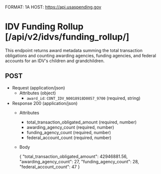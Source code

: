 FORMAT: 1A
HOST: https://api.usaspending.gov

# IDV Funding Rollup [/api/v2/idvs/funding_rollup/]

This endpoint returns award metadata summing the total transaction obligations and counting awarding agencies, funding agencies, and federal accounts for an IDV's children and grandchildren.

## POST

+ Request (application/json)
    + Attributes (object)
        + `award_id`: `CONT_IDV_N0018918D0057_9700` (required, string)
+ Response 200 (application/json)
    + Attributes
        + total_transaction_obligated_amount (required, number)
        + awarding_agency_count (required, number)
        + funding_agency_count (required, number)
        + federal_account_count (required, number)
    + Body

        {
            "total_transaction_obligated_amount": 42946881.56,
            "awarding_agency_count": 27,
            "funding_agency_count": 28,
            "federal_account_count": 47
        }
